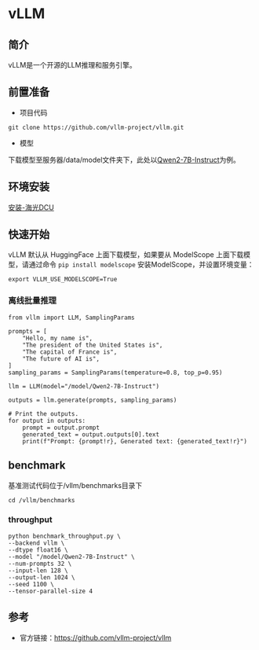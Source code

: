 # vLLM

## 简介

vLLM是一个开源的LLM推理和服务引擎。

## 前置准备

- 项目代码

```
git clone https://github.com/vllm-project/vllm.git
```

- 模型

下载模型至服务器/data/model文件夹下，此处以[Qwen2-7B-Instruct](https://www.modelscope.cn/models/qwen/Qwen2-7B-Instruct)为例。

## 环境安装

[安装-海光DCU](./install_dcu.md)

## 快速开始

vLLM 默认从 HuggingFace 上面下载模型，如果要从 ModelScope 上面下载模型，请通过命令 `pip install modelscope` 安装ModelScope，并设置环境变量：

```
export VLLM_USE_MODELSCOPE=True
```

### 离线批量推理

```
from vllm import LLM, SamplingParams

prompts = [
    "Hello, my name is",
    "The president of the United States is",
    "The capital of France is",
    "The future of AI is",
]
sampling_params = SamplingParams(temperature=0.8, top_p=0.95)

llm = LLM(model="/model/Qwen2-7B-Instruct")

outputs = llm.generate(prompts, sampling_params)

# Print the outputs.
for output in outputs:
    prompt = output.prompt
    generated_text = output.outputs[0].text
    print(f"Prompt: {prompt!r}, Generated text: {generated_text!r}")
```

## benchmark

基准测试代码位于/vllm/benchmarks目录下

```
cd /vllm/benchmarks
```

### throughput

```
python benchmark_throughput.py \
--backend vllm \
--dtype float16 \
--model "/model/Qwen2-7B-Instruct" \
--num-prompts 32 \
--input-len 128 \
--output-len 1024 \
--seed 1100 \
--tensor-parallel-size 4
```



## 参考

- 官方链接：https://github.com/vllm-project/vllm

